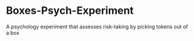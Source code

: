 # Boxes-Psych-Experiment
A psychology experiment that assesses risk-taking by picking tokens out of a box
